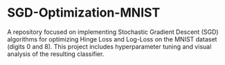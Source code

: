# SGD-Optimization-MNIST
A repository focused on implementing Stochastic Gradient Descent (SGD) algorithms for optimizing Hinge Loss and Log-Loss on the MNIST dataset (digits 0 and 8). This project includes hyperparameter tuning and visual analysis of the resulting classifier.
